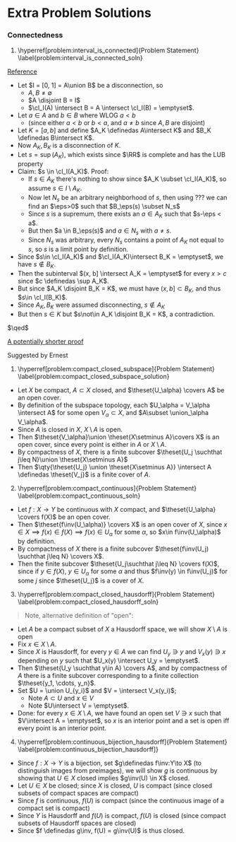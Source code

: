 # Extra Problem Solutions

### Connectedness

1. \hyperref[problem:interval_is_connected]{Problem Statement} \label{problem:interval_is_connected_soln}

[Reference](https://sites.math.washington.edu/~morrow/334_16/connected.pdf)

- Let $I = [0, 1] = A\union B$ be a disconnection, so
  - $A, B \neq \emptyset$
  - $A \disjoint B = I$
  - $\cl_I(A) \intersect B = A \intersect \cl_I(B) = \emptyset$.
- Let $a\in A$ and $b\in B$ where WLOG $a<b$ 
  - (since either $a<b$ or $b<a$, and $a\neq b$ since $A, B$ are disjoint)
- Let $K = [a, b]$ and define $A_K \definedas A\intersect K$ and $B_K \definedas B\intersect K$.
- Now $A_K, B_K$ is a disconnection of $K$.
- Let $s = \sup(A_K)$, which exists since $\RR$ is complete and has the LUB property
- Claim: $s \in \cl_I(A_K)$. Proof:
  - If $s\in A_K$ there's nothing to show since $A_K \subset \cl_I(A_K)$, so assume $s\in I\setminus A_K$.
  - Now let $N_s$ be an arbitrary neighborhood of $s$, then using ??? we can find an $\eps>0$ such that $B_\eps(s) \subset N_s$
  - Since $s$ is a supremum, there exists an $a\in A_K$ such that $s-\eps < a$.
  - But then $a \in B_\eps(s)$ and $a\in N_s$ with $a\neq s$.
  - Since $N_s$ was arbitrary, every $N_s$ contains a point of $A_K$ not equal to $s$, so $s$ is a limit point by definition.
- Since $s\in \cl_I(A_K)$ and $\cl_I(A_K)\intersect B_K = \emptyset$, we have $s\not \in B_K$.
- Then the subinterval $(x, b] \intersect A_K = \emptyset$ for every $x>c$ since $c \definedas \sup A_K$.
- But since $A_K \disjoint B_K = K$, we must have $(x, b] \subset B_K$, and thus $s\in \cl_I(B_K)$.
- Since $A_K, B_K$ were assumed disconnecting, $s\not \in A_K$
- But then $s\in K$ but $s\not\in A_K \disjoint B_K = K$, a contradiction.

$\qed$

[A potentially shorter proof](https://math.stackexchange.com/questions/934421/proof-of-that-every-interval-is-connected)



Suggested by Ernest


1. \hyperref[problem:compact_closed_subspace]{Problem Statement} \label{problem:compact_closed_subspace_solution}
  - Let $X$ be compact, $A\subset X$ closed, and $\theset{U_\alpha} \covers A$ be an open cover.
  - By definition of the subspace topology, each $U_\alpha = V_\alpha \intersect A$ for some open $V_\alpha \subset X$, and $A\subset \union_\alpha V_\alpha$.
  - Since $A$ is closed in $X$, $X\setminus A$ is open.
  - Then $\theset{V_\alpha}\union \theset{X\setminus A}\covers X$ is an open cover, since every point is either in $A$ or $X\setminus A$.
  - By compactness of $X$, there is a finite subcover $\theset{U_j \suchthat j\leq N}\union \theset{X\setminus A}$
  - Then $\qty{\theset{U_j} \union \theset{X\setminus A}} \intersect A \definedas \theset{V_j}$ is a finite cover of $A$.
2. \hyperref[problem:compact_continuous]{Problem Statement} \label{problem:compact_continuous_soln}
  - Let $f:X\to Y$ be continuous with $X$ compact, and $\theset{U_\alpha} \covers f(X)$ be an open cover.
  - Then $\theset{f\inv(U_\alpha)} \covers X$ is an open cover of $X$, since $x\in X \implies f(x) \in f(X) \implies f(x) \in U_\alpha$ for some $\alpha$, so $x\in f\inv(U_\alpha)$ by definition.
  - By compactness of $X$ there is a finite subcover $\theset{f\inv(U_j) \suchthat j\leq N} \covers X$.
  - Then the finite subcover $\theset{U_j\suchthat j\leq N} \covers f(X)$, since if $y\in f(X)$, $y\in U_\alpha$ for some $\alpha$ and thus $f\inv(y) \in f\inv(U_j)$ for some $j$ since $\theset{U_j}$ is a cover of $X$.

3. \hyperref[problem:compact_closed_hausdorff]{Problem Statement} \label{problem:compact_closed_hausdorff_soln}

> Note, alternative definition of "open":

  - Let $A$ be a compact subset of $X$ a Hausdorff space, we will show $X\setminus A$ is open
  - Fix $x\in X\setminus A$.
  - Since $X$ is Hausdorff, for every $y\in A$ we can find $U_y \ni y$ and $V_x(y) \ni x$ depending on $y$ such that $U_x(y) \intersect U_y = \emptyset$.
  - Then $\theset{U_y \suchthat y\in A} \covers A$, and by compactness of $A$ there is a finite subcover corresponding to a finite collection $\theset{y_1, \cdots, y_n}$.
  - Set $U = \union U_{y_i}$ and $V = \intersect V_x(y_i)$; 
    - Note $A\subset U$ and $x\in V$
    - Note $U\intersect V = \emptyset$.
  - Done: for every $x\in X\setminus A$, we have found an open set $V\ni x$ such that $V\intersect A = \emptyset$, so $x$ is an interior point and a set is open iff every point is an interior point.

4. \hyperref[problem:continuous_bijection_hausdorff]{Problem Statement} \label{problem:continuous_bijection_hausdorff]}

  - Since $f:X\to Y$ is a bijection, set $g\definedas f\inv:Y\to X$ (to distinguish images from preimages), we will show $g$ is continuous by showing that $U\in X$ closed implies $g\inv(U) \in X$ closed. 
  - Let $U\in X$ be closed; since $X$ is closed, $U$ is compact (since closed subsets of compact spaces are compact)
  - Since $f$ is continuous, $f(U)$ is compact (since the continuous image of a compact set is compact)
  - Since $Y$ is Hausdorff and $f(U)$ is compact, $f(U)$ is closed (since compact subsets of Hausdorff spaces are closed)
  - Since $f \definedas g\inv, f(U) = g\inv(U)$ is thus closed.
